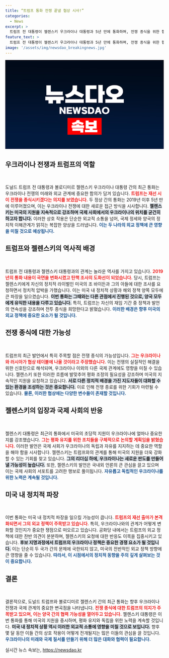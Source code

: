 ```yaml
---
title: “트럼프 통화 전쟁 끝낼 협상 시사!”
categories:
  - News
excerpt: >
  트럼프 전 대통령이 젤렌스키 우크라이나 대통령과 5년 만에 통화하며, 전쟁 종식을 위한 협상 가능성을 언급했다. 젤렌스키는 미국의 지원 중요성을 강조하고, 두 사람은 향후 개별 회동 계획도 세웠다.
feature_text: >
  트럼프 전 대통령이 젤렌스키 우크라이나 대통령과 5년 만에 통화하며, 전쟁 종식을 위한 협상 가능성을 언급했다. 젤렌스키는 미국의 지원 중요성을 강조하고, 두 사람은 향후 개별 회동 계획도 세웠다.
image: '/assets/img/newsdao_breakingnews.jpg'
---
```


<p><img src="/assets/img/newsdao_breakingnews.jpg" alt="firstkoreanews 속보" /></p>

<h2 data-ke-size="size26">우크라이나 전쟁과 트럼프의 역할</h2>

<p data-ke-size="size16">&nbsp;</p>

<p>도널드 트럼프 전 대통령과 볼로디미르 젤렌스키 우크라이나 대통령 간의 최근 통화는 우크라이나 전쟁의 미래와 외교 관계에 중요한 함의가 담겨 있습니다. <b><span style="color: #ee2323;">트럼프는 재선 시 이 전쟁을 종식시키겠다는 의지를 보였습니다.</span></b> 두 정상 간의 통화는 2019년 이후 5년 만에 이루어졌으며, 이는 우크라이나 전쟁에 대한 새로운 접근 방식을 시사합니다. <b><span style="background-color: #21538527;">젤렌스키는 미국의 지원을 지속적으로 강조하며 국제 사회에서의 우크라이나의 위치를 굳건히 하고자 합니다.</span></b> 이러한 상호 작용은 단순한 외교적 소통을 넘어, 국제 정세와 양국의 정치적 이해관계가 얽히는 복잡한 양상을 드러냅니다. <b><span style="color: #1a5490;">이는 두 나라의 외교 정책에 큰 영향을 미칠 것으로 예상됩니다.</span></b></p>

<h2 data-ke-size="size26">트럼프와 젤렌스키의 역사적 배경</h2>

<p data-ke-size="size16">&nbsp;</p>

<p>트럼프 전 대통령과 젤렌스키 대통령과의 관계는 놀라운 역사를 가지고 있습니다. <b><span style="color: #ee2323;">2019년의 통화 내용이 국면을 변화시켰고 탄핵 조사의 도화선이 되었습니다.</span></b> 당시, 트럼프는 젤렌스키에게 자신의 정치적 라이벌인 미국의 조 바이든과 그의 아들에 대한 조사를 요청하면서 정치적 압박을 가했습니다. 이는 미국 내 정치적 상황과 해외 정책 양쪽 모두에 큰 파장을 일으켰습니다. <b><span style="background-color: #21538527;">이번 통화는 그때와는 다른 관점에서 진행된 것으로, 양국 모두에게 유익한 내용을 다루고 있습니다.</span></b> 특히, 트럼프는 자신의 재임 기간 중 정책과 발언의 연속성을 강조하며 전투 종식을 희망한다고 밝혔습니다. <b><span style="color: #1a5490;">이러한 배경은 향후 미국의 외교 정책에 중요한 요소가 될 것입니다.</span></b></p>

<h2 data-ke-size="size26">전쟁 종식에 대한 가능성</h2>

<p data-ke-size="size16">&nbsp;</p>

<p>트럼프의 최근 발언에서 특히 주목할 점은 전쟁 종식의 가능성입니다. <b><span style="color: #ee2323;">그는 우크라이나와 러시아가 협상 테이블에 나올 것이라고 주장했습니다.</span></b> 이는 전쟁의 실질적인 해결을 위한 신호탄으로 해석되며, 우크라이나 이외의 다른 국제 관계에도 영향을 미칠 수 있습니다. 젤렌스키 또한 이러한 흐름에 발맞추어 평화 조정의 필요성을 강조하며 미국의 지속적인 지원을 요청하고 있습니다. <b><span style="background-color: #21538527;">서로 다른 정치적 배경을 가진 지도자들이 대화할 수 있는 환경을 조성하는 것은 중요합니다.</span></b> 이로 인해 전쟁 종료를 위한 기회가 마련될 수 있습니다. <b><span style="color: #1a5490;">물론, 이러한 협상에는 다양한 변수들이 존재할 것입니다.</span></b></p>

<h2 data-ke-size="size26">젤렌스키의 입장과 국제 사회의 반응</h2>

<p data-ke-size="size16">&nbsp;</p>

<p>젤렌스키 대통령은 최근의 통화에서 미국의 초당적 지원이 우크라이나에 얼마나 중요한지를 강조했습니다. <b><span style="color: #ee2323;">그는 평화 유지를 위한 조치들을 구체적으로 논의할 계획임을 밝혔습니다.</span></b> 이러한 발언은 국제 사회가 우크라이나의 독립과 자유를 지지하는 데 중요한 역할을 해야 함을 시사합니다. 젤렌스키는 트럼프와의 관계를 통해 미국의 지원을 더욱 강화할 수 있는 기회를 찾고 있습니다. <b><span style="background-color: #21538527;">그의 리더십 하에, 우크라이나는 새로운 판도를 만들어낼 가능성이 높습니다.</span></b> 또한, 젤렌스키의 발언은 국내외 언론의 큰 관심을 끌고 있으며 이는 국제 사회의 서포트를 고려한 행보로 풀이됩니다. <b><span style="color: #1a5490;">자유롭고 독립적인 우크라이나를 위한 노력은 계속될 것입니다.</span></b></p>

<h2 data-ke-size="size26">미국 내 정치적 파장</h2>

<p data-ke-size="size16">&nbsp;</p>

<p>이번 통화는 미국 내 정치적 파장을 일으킬 가능성이 큽니다. <b><span style="color: #ee2323;">트럼프의 재선 출마가 본격화되면서 그의 외교 정책이 주목받고 있습니다.</span></b> 특히, 우크라이나와의 관계가 어떻게 변화할 것인지가 중요한 쟁점으로 떠오르고 있습니다. 공화당 내에서는 트럼프의 외교 정책에 대한 찬반 의견이 분분하며, 젤렌스키의 요청에 대한 반응도 이목을 집중시키고 있습니다. <b><span style="background-color: #21538527;">후보 지명과정에서 트럼프의 우크라이나 정책은 중요한 경쟁 요소가 될 것입니다.</span></b> 이는 단순히 두 국가 간의 문제에 국한되지 않고, 미국의 전반적인 외교 정책 방향에 큰 영향을 줄 수 있습니다. <b><span style="color: #1a5490;">따라서, 이 시점에서의 정치적 동향을 주의 깊게 살펴보는 것이 중요합니다.</span></b></p>

<h2 data-ke-size="size26">결론</h2>

<p data-ke-size="size16">&nbsp;</p>

<p>결론적으로, 도널드 트럼프와 볼로디미르 젤렌스키 간의 최근 통화는 향후 우크라이나 전쟁과 국제 관계의 중요한 변곡점을 나타냅니다. <b><span style="color: #ee2323;">전쟁 종식에 대한 트럼프의 의지가 주목받고 있으며, 이는 양국 간의 협력 가능성을 열어두고 있습니다.</span></b> 젤렌스키 대통령은 이번 통화를 통해 미국의 지원을 중시하며, 평화 유지와 독립을 위한 노력을 계속할 것입니다. <b><span style="background-color: #21538527;">미국 내 정치적 상황 역시 이러한 외교적 소통에 영향을 미칠 것으로 보입니다.</span></b> 향후 몇 달 동안 이들 간의 상호 작용이 어떻게 전개될지는 많은 이들의 관심을 끌 것입니다. <b><span style="color: #1a5490;">우크라이나의 미래와 국제 질서를 만들기 위해 더 많은 대화와 협력이 필요합니다.</span></b></p>
실시간 뉴스 속보는, <a href="https://newsdao.kr" rel="dofollow">https://newsdao.kr</a>


